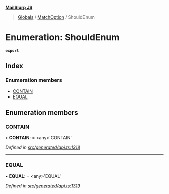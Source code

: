 **[MailSlurp JS](../README.md)**

> [Globals](../README.md) / [MatchOption](../modules/matchoption.md) / ShouldEnum

# Enumeration: ShouldEnum

**`export`** 

## Index

### Enumeration members

* [CONTAIN](matchoption.shouldenum.md#contain)
* [EQUAL](matchoption.shouldenum.md#equal)

## Enumeration members

### CONTAIN

•  **CONTAIN**:  = \<any>'CONTAIN'

*Defined in [src/generated/api.ts:1318](https://github.com/mailslurp/mailslurp-client/blob/ff09436/src/generated/api.ts#L1318)*

___

### EQUAL

•  **EQUAL**:  = \<any>'EQUAL'

*Defined in [src/generated/api.ts:1319](https://github.com/mailslurp/mailslurp-client/blob/ff09436/src/generated/api.ts#L1319)*
